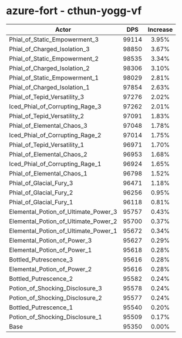 # azure-fort - cthun-yogg-vf
| Actor | DPS | Increase |
|---|:---:|:---:|
|Phial_of_Static_Empowerment_3|99114|3.95%|
|Phial_of_Charged_Isolation_3|98850|3.67%|
|Phial_of_Static_Empowerment_2|98535|3.34%|
|Phial_of_Charged_Isolation_2|98306|3.10%|
|Phial_of_Static_Empowerment_1|98029|2.81%|
|Phial_of_Charged_Isolation_1|97854|2.63%|
|Phial_of_Tepid_Versatility_3|97276|2.02%|
|Iced_Phial_of_Corrupting_Rage_3|97262|2.01%|
|Phial_of_Tepid_Versatility_2|97091|1.83%|
|Phial_of_Elemental_Chaos_3|97048|1.78%|
|Iced_Phial_of_Corrupting_Rage_2|97014|1.75%|
|Phial_of_Tepid_Versatility_1|96971|1.70%|
|Phial_of_Elemental_Chaos_2|96953|1.68%|
|Iced_Phial_of_Corrupting_Rage_1|96924|1.65%|
|Phial_of_Elemental_Chaos_1|96798|1.52%|
|Phial_of_Glacial_Fury_3|96471|1.18%|
|Phial_of_Glacial_Fury_2|96256|0.95%|
|Phial_of_Glacial_Fury_1|96118|0.81%|
|Elemental_Potion_of_Ultimate_Power_3|95757|0.43%|
|Elemental_Potion_of_Ultimate_Power_2|95700|0.37%|
|Elemental_Potion_of_Ultimate_Power_1|95672|0.34%|
|Elemental_Potion_of_Power_3|95627|0.29%|
|Elemental_Potion_of_Power_1|95618|0.28%|
|Bottled_Putrescence_3|95616|0.28%|
|Elemental_Potion_of_Power_2|95616|0.28%|
|Bottled_Putrescence_2|95582|0.24%|
|Potion_of_Shocking_Disclosure_3|95578|0.24%|
|Potion_of_Shocking_Disclosure_2|95577|0.24%|
|Bottled_Putrescence_1|95540|0.20%|
|Potion_of_Shocking_Disclosure_1|95509|0.17%|
|Base|95350|0.00%|
